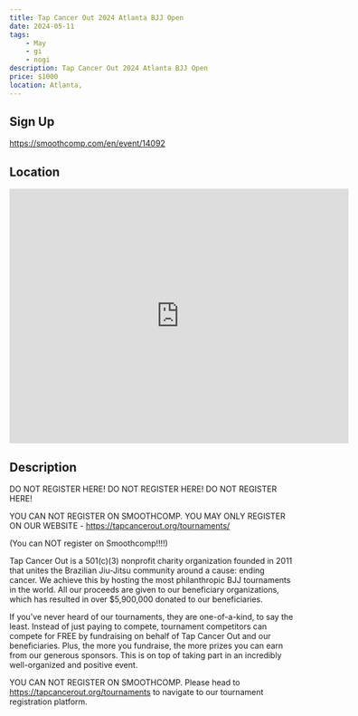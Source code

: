 ```yaml
---
title: Tap Cancer Out 2024 Atlanta BJJ Open
date: 2024-05-11
tags:
    - May
    - gi 
    - nogi 
description: Tap Cancer Out 2024 Atlanta BJJ Open
price: $1000
location: Atlanta,
---
```

## Sign Up
https://smoothcomp.com/en/event/14092

## Location
<iframe src="https://www.google.com/maps/embed?pb=!1m18!1m12!1m3!1d12345.6789!2d-84.4665684!3d33.8835128!2m3!1f0!2f0!3f0!3m2!1i1024!2i768!4f13.1!3m3!1m2!1s0x0%3A0x0!2z33.8835128!5e0!3m2!1sen!2sus!4v1234567890" width="600" height="450" style="border:0;" allowfullscreen="" loading="lazy"></iframe>

## Description
DO NOT REGISTER HERE! DO NOT REGISTER HERE! DO NOT REGISTER HERE!


YOU CAN NOT REGISTER ON SMOOTHCOMP. YOU MAY ONLY REGISTER ON OUR WEBSITE - https://tapcancerout.org/tournaments/


(You can NOT register on Smoothcomp!!!!)


Tap Cancer Out is a 501(c)(3) nonprofit charity organization founded in 2011 that unites the Brazilian Jiu-Jitsu community around a cause: ending cancer. We achieve this by hosting the most philanthropic BJJ tournaments in the world. All our proceeds are given to our beneficiary organizations, which has resulted in over $5,900,000 donated to our beneficiaries.


If you’ve never heard of our tournaments, they are one-of-a-kind, to say the least. Instead of just paying to compete, tournament competitors can compete for FREE by fundraising on behalf of Tap Cancer Out and our beneficiaries. Plus, the more you fundraise, the more prizes you can earn from our generous sponsors. This is on top of taking part in an incredibly well-organized and positive event.


YOU CAN NOT REGISTER ON SMOOTHCOMP. Please head to https://tapcancerout.org/tournaments to navigate to our tournament registration platform.